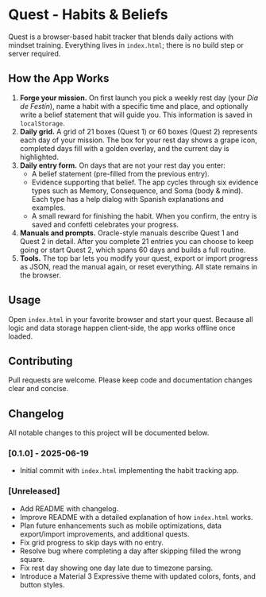 # Quest - Habits & Beliefs

Quest is a browser-based habit tracker that blends daily actions with mindset training. Everything lives in `index.html`; there is no build step or server required.

## How the App Works

1. **Forge your mission.** On first launch you pick a weekly rest day (your *Día de Festín*), name a habit with a specific time and place, and optionally write a belief statement that will guide you. This information is saved in `localStorage`.
2. **Daily grid.** A grid of 21 boxes (Quest&nbsp;1) or 60 boxes (Quest&nbsp;2) represents each day of your mission. The box for your rest day shows a grape icon, completed days fill with a golden overlay, and the current day is highlighted.
3. **Daily entry form.** On days that are not your rest day you enter:
   - A belief statement (pre-filled from the previous entry).
   - Evidence supporting that belief. The app cycles through six evidence types such as Memory, Consequence, and Soma (body & mind). Each type has a help dialog with Spanish explanations and examples.
   - A small reward for finishing the habit.
   When you confirm, the entry is saved and confetti celebrates your progress.
4. **Manuals and prompts.** Oracle-style manuals describe Quest&nbsp;1 and Quest&nbsp;2 in detail. After you complete 21 entries you can choose to keep going or start Quest&nbsp;2, which spans 60 days and builds a full routine.
5. **Tools.** The top bar lets you modify your quest, export or import progress as JSON, read the manual again, or reset everything. All state remains in the browser.

## Usage

Open `index.html` in your favorite browser and start your quest. Because all logic and data storage happen client‑side, the app works offline once loaded.

## Contributing

Pull requests are welcome. Please keep code and documentation changes clear and concise.

## Changelog

All notable changes to this project will be documented below.

### [0.1.0] - 2025-06-19
- Initial commit with `index.html` implementing the habit tracking app.

### [Unreleased]
- Add README with changelog.
- Improve README with a detailed explanation of how `index.html` works.
- Plan future enhancements such as mobile optimizations, data export/import improvements, and additional quests.
- Fix grid progress to skip days with no entry.
- Resolve bug where completing a day after skipping filled the wrong square.
- Fix rest day showing one day late due to timezone parsing.
- Introduce a Material 3 Expressive theme with updated colors, fonts, and button styles.
